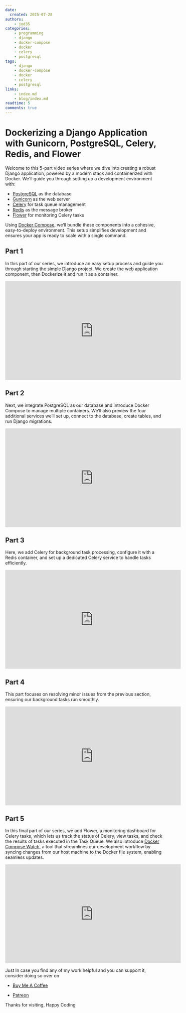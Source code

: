 ```yaml
---
date:
  created: 2025-07-28
authors:
    - jod35
categories:
    - programming
    - django
    - docker-compose
    - docker
    - celery
    - postgresql
tags:
    - django
    - docker-compose
    - docker
    - celery
    - postgresql
links:
    - index.md
    - blog/index.md
readtime: 5
comments: true
---
```


# Dockerizing a Django Application with Gunicorn, PostgreSQL, Celery, Redis, and Flower


Welcome to this 5-part video series where we dive into creating a robust Django application, powered by a modern stack and containerized with Docker. We'll guide you through setting up a development environment with:

<!-- more -->

- [PostgreSQL](https://www.postgresql.org/) as the database
- [Gunicorn](https://gunicorn.org/) as the web server
- [Celery](https://docs.celeryproject.org/) for task queue management
- [Redis](https://redis.io/) as the message broker
- [Flower](https://flower.readthedocs.io/) for monitoring Celery tasks

Using [Docker Compose](https://docs.docker.com/compose/), we’ll bundle these components into a cohesive, easy-to-deploy environment. This setup simplifies development and ensures your app is ready to scale with a single command.

## Part 1 
In this part of our series, we introduce an easy setup process and guide you through starting the simple Django project. We create the web application component, then Dockerize it and run it as a container.

<iframe width="560" height="315" src="https://www.youtube.com/embed/vhUTpH2K7Gg?si=tMeHqYq4L28d7Bvr" title="YouTube video player" frameborder="0" allow="accelerometer; autoplay; clipboard-write; encrypted-media; gyroscope; picture-in-picture; web-share" referrerpolicy="strict-origin-when-cross-origin" allowfullscreen></iframe>

## Part 2
Next, we integrate PostgreSQL as our database and introduce Docker Compose to manage multiple containers. We’ll also preview the four additional services we’ll set up, connect to the database, create tables, and run Django migrations.

<iframe width="560" height="315" src="https://www.youtube.com/embed/oJN33PuIn6s?si=TeGCa_XMySggbQEb" title="YouTube video player" frameborder="0" allow="accelerometer; autoplay; clipboard-write; encrypted-media; gyroscope; picture-in-picture; web-share" referrerpolicy="strict-origin-when-cross-origin" allowfullscreen></iframe>

## Part 3
Here, we add Celery for background task processing, configure it with a Redis container, and set up a dedicated Celery service to handle tasks efficiently.

<iframe width="560" height="315" src="https://www.youtube.com/embed/ymdTuVnecY4?si=YT6ngBD1T3jT0plB" title="YouTube video player" frameborder="0" allow="accelerometer; autoplay; clipboard-write; encrypted-media; gyroscope; picture-in-picture; web-share" referrerpolicy="strict-origin-when-cross-origin" allowfullscreen></iframe>


## Part 4
This part focuses on resolving minor issues from the previous section, ensuring our background tasks run smoothly.

<iframe width="560" height="315" src="https://www.youtube.com/embed/ymdTuVnecY4?si=gwLbkvhVPvs0r6Ek" title="YouTube video player" frameborder="0" allow="accelerometer; autoplay; clipboard-write; encrypted-media; gyroscope; picture-in-picture; web-share" referrerpolicy="strict-origin-when-cross-origin" allowfullscreen></iframe>


## Part 5
In this final part of our series, we add Flower, a monitoring dashboard for Celery tasks, which lets us track the status of Celery, view tasks, and check the results of tasks executed in the Task Queue. We also introduce [Docker Compose Watch](https://docs.docker.com/compose/how-tos/file-watch/), a tool that streamlines our development workflow by syncing changes from our host machine to the Docker file system, enabling seamless updates.

<iframe width="560" height="315" src="https://www.youtube.com/embed/5oznWhK3pGs?si=675cozQV8nojQhIx" title="YouTube video player" frameborder="0" allow="accelerometer; autoplay; clipboard-write; encrypted-media; gyroscope; picture-in-picture; web-share" referrerpolicy="strict-origin-when-cross-origin" allowfullscreen></iframe>

Just In case you find any of my work helpful and you can support it, consider doing so over on 

- [Buy Me A Coffee](https://buymeacoffee.com/jod35)

- [Patreon](https://patreon.com/jod35)


Thanks for visiting, Happy Coding

